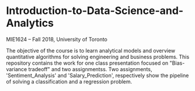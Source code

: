 # Introduction-to-Data-Science-and-Analytics
MIE1624 – Fall 2018, University of Toronto

The objective of the course is to learn analytical models and overview quantitative algorithms for solving engineering and business problems. This repository contains the work for one class presentation focused on "Bias-variance tradeoff" and two assignmentss. Two assignments, 'Sentiment_Analysis' and 'Salary_Prediction', respectively show the pipeline of solving a classification and a regression problem.
